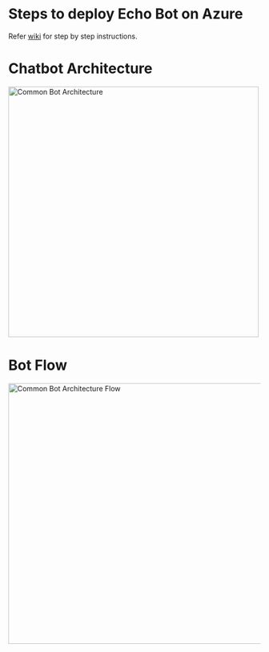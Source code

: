 # Steps to deploy Echo Bot on Azure
Refer [wiki](https://github.com/nidhisht/BotFrameworkV4Samples/wiki/Steps:-Deploy-Echo-Bot-on-Azure) for step by step instructions.

# Chatbot Architecture
<img width="500" alt="Common Bot Architecture" src="https://user-images.githubusercontent.com/42999787/72779441-f6d64600-3c41-11ea-9075-e13c24e9fc84.png">

# Bot Flow
<img width="520" alt="Common Bot Architecture Flow" src="https://user-images.githubusercontent.com/42999787/72779471-081f5280-3c42-11ea-84cb-4948b96bd504.png">
